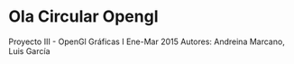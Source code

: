 # Ola Circular Opengl
Proyecto III - OpenGl Gráficas I Ene-Mar 2015
Autores: Andreina Marcano, Luis García
